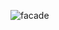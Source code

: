 ![facade](https://github.com/ciscoquirino/bertoti/assets/66077298/a351c5da-ca4b-4bf5-9279-fb0f11b919d0)
